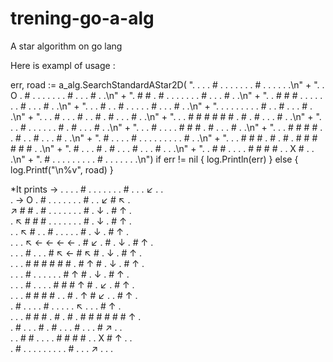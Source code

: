 # trening-go-a-alg
A star algorithm on go lang

Here is exampl of usage :

err, road := a_alg.SearchStandardAStar2D(
			". . . . # . . . . . . . # . . . . . .\n" +
			". . O . # . . . . . . . # . . . # . .\n" +
			". # # . # . . . . . . . # . . . # . .\n" +
			". . # # # . . . . . . . # . . . # . .\n" +
			". . . # . . # . . . . . # . . . # . .\n" +
			". . . . . . . . . # . . # . . . # . .\n" +
			". . . # . . . # . . # . # . . . # . .\n" +
			". . . # # # # # # . # . # . . . # . .\n" +
			". . . # . . . . . . # . # . . . # . .\n" +
			". . . # . . . . # # # . # . . . # . .\n" +
			". . . # # # # . . # . . # . . . # . .\n" +
			". # . . . . # . . . . . . . . . # . .\n" +
			". . . # # # . # . # . # # # # # # . .\n" +
			". # . . . # . # . . . # . . . # . . .\n" +
			". . # # . . . . # # # # . . X # . . .\n" +
			". # . . . . . . . . . # . . . . . . .\n")
	if err != nil {
		log.Println(err)
	} else {
		log.Printf("\n%v", road)
	}
  
  *It prints -> 
.	.	.	.	#	.	.	.	.	.	.	.	#	.	.	.	↙	.	.	
.	→	O	.	#	.	.	.	.	.	.	.	#	.	.	↙	#	↖	.	
↗	#	#	.	#	.	.	.	.	.	.	.	#	.	↓	.	#	↑	.	
.	↖	#	#	#	.	.	.	.	.	.	.	#	.	↓	.	#	↑	.	
.	.	↖	#	.	.	#	.	.	.	.	.	#	.	↓	.	#	↑	.	
.	.	.	↖	←	←	←	←	.	#	↙	.	#	.	↓	.	#	↑	.	
.	.	.	#	.	.	.	#	↖	←	#	↖	#	.	↓	.	#	↑	.	
.	.	.	#	#	#	#	#	#	.	#	↑	#	.	↓	.	#	↑	.	
.	.	.	#	.	.	.	.	.	.	#	↑	#	.	↓	.	#	↑	.	
.	.	.	#	.	.	.	.	#	#	#	↑	#	.	↙	.	#	↑	.	
.	.	.	#	#	#	#	.	.	#	.	↑	#	↙	.	.	#	↑	.	
.	#	.	.	.	.	#	.	.	.	.	.	↖	.	.	.	#	↑	.	
.	.	.	#	#	#	.	#	.	#	.	#	#	#	#	#	#	↑	.	
.	#	.	.	.	#	.	#	.	.	.	#	.	.	.	#	↗	.	.	
.	.	#	#	.	.	.	.	#	#	#	#	.	.	X	#	↑	.	.	
.	#	.	.	.	.	.	.	.	.	.	#	.	.	.	↗	.	.	.	
